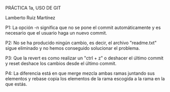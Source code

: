 ﻿PRÁCTICA 1a, USO DE GIT

Lamberto Ruiz Martínez

P1: La opción -n significa que no se pone el commit automáticamente
y es necesario que el usuario haga un nuevo commit.

P2: No se ha producido ningún cambio, es decir, el archivo "readme.txt"
sigue eliminado y no hemos conseguido solucionar el problema.

P3: Que la revert es como realizar un "ctrl + z" o deshacer el último commit
y reset deshace los cambios desde el último commit.

P4: La diferencia está en que merge mezcla ambas ramas juntando sus elementos y rebase 
copia los elementos de la rama escogida a la rama en la que estás.